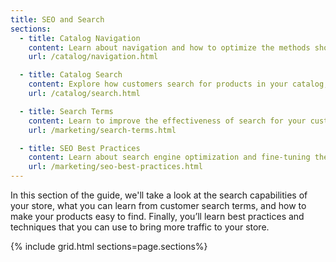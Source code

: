 ```yaml
---
title: SEO and Search
sections:
  - title: Catalog Navigation
    content: Learn about navigation and how to optimize the methods shoppers use to move from page to page throughout your store. 
    url: /catalog/navigation.html

  - title: Catalog Search
    content: Explore how customers search for products in your catalog, and how you can configure catalog search to improve search results.
    url: /catalog/search.html

  - title: Search Terms
    content: Learn to improve the effectiveness of search for your customers by leveraging search terms.
    url: /marketing/search-terms.html

  - title: SEO Best Practices
    content: Learn about search engine optimization and fine-tuning the content and presentation of your site to improve the way the pages are indexed by search engines.
    url: /marketing/seo-best-practices.html
---
```


In this section of the guide, we'll take a look at the search capabilities of your store, what you can learn from customer search terms, and how to make your products easy to find. Finally, you’ll learn best practices and techniques that you can use to bring more traffic to your store.

{% include grid.html sections=page.sections%}

